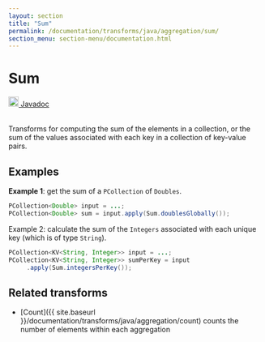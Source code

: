 ```yaml
---
layout: section
title: "Sum"
permalink: /documentation/transforms/java/aggregation/sum/
section_menu: section-menu/documentation.html
---
```

<!--
Licensed under the Apache License, Version 2.0 (the "License");
you may not use this file except in compliance with the License.
You may obtain a copy of the License at

http://www.apache.org/licenses/LICENSE-2.0

Unless required by applicable law or agreed to in writing, software
distributed under the License is distributed on an "AS IS" BASIS,
WITHOUT WARRANTIES OR CONDITIONS OF ANY KIND, either express or implied.
See the License for the specific language governing permissions and
limitations under the License.
-->
# Sum
<table align="left">
    <a target="_blank" class="button"
        href="https://beam.apache.org/releases/javadoc/current/index.html?org/apache/beam/sdk/transforms/Sum.html">
      <img src="https://beam.apache.org/images/logos/sdks/java.png" width="20px" height="20px"
           alt="Javadoc" />
     Javadoc
    </a>
</table>
<br>
Transforms for computing the sum of the elements in a collection, or the sum of the
values associated with each key in a collection of key-value pairs.

## Examples
**Example 1**: get the sum of a `PCollection` of `Doubles`.

```java
PCollection<Double> input = ...;
PCollection<Double> sum = input.apply(Sum.doublesGlobally());
```

Example 2: calculate the sum of the `Integers` associated with each unique key (which is of type `String`).

```java
PCollection<KV<String, Integer>> input = ...;
PCollection<KV<String, Integer>> sumPerKey = input
     .apply(Sum.integersPerKey());
```

## Related transforms 
* [Count]({{ site.baseurl }}/documentation/transforms/java/aggregation/count)
  counts the number of elements within each aggregation